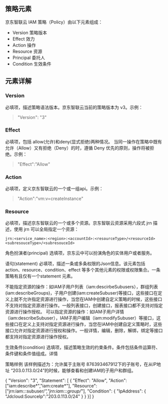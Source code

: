 ## 策略元素
京东智联云 IAM 策略（Policy）由以下元素组成：
- Version 策略版本
- Effect 效力
- Action 操作
- Resource 资源
- Principal 委托人
- Condition 生效条件

## 元素详解

### Version
必填项，描述策略语法版本。京东智联云当前的策略版本为 v3。示例：
> "Version": "3"

### Effect
必填项，包括 allow(允许)和deny(显式拒绝)两种情况。
当同一操作在策略中既有允许（Allow）又有拒绝（Deny）的时，遵循 Deny 优先的原则，操作将被拒绝。示例：
> "Effect":"Allow"

### Action
必填项，定义京东智联云的一个或一组api。示例：
> "Action":"vm:v=createInstance"

### Resource
必填项，描述京东智联云的一个或多个资源。京东智联云资源采用六段式 jrn 描述，使用 jrn 可以全局指定一个资源：

    jrn:<service_name>:<region>:<accountId>:<resourceType>/<resourceId><subresouceType>/<subresouceId>
    

角色扮演者(principal)
选填项，京东云中可以扮演角色的实体用户或者服务。

语句(statement)
必填项，描述一条或多条权限的Json信息。该元素包括 action、resource、condition、effect 等多个其他元素的权限或权限集合。一条策略有且仅有一个statement 元素。



不能指定资源的操作：如IAM子用户列表（iam:descirbeSubusers），群组列表(iam:describeGroups)，子用户创建(iam:createSubuser)等接口，这些接口在定义上就不允许指定资源进行操作，当您在IAM中创建自定义策略的时候，这些接口不支持对指定资源进行操作。一般列表接口，创建接口，报表接口都不支持对指定资源进行操作授权。
可以指定资源的操作：如IAM子用户详情（iam:describeSubuser），IAM子用户编辑（iam:modifySubuser）等接口，这些接口在定义上支持对指定资源进行操作，当您在IAM中创建自定义策略时，这些接口允许对指定资源进行授权和操作。一般详情，编辑，删除，解绑，绑定等接口都支持对指定资源进行操作授权。


生效条件(condition)
选填项，描述策略生效的约束条件。条件包括条件运算符、条件键和条件值组成。详情

策略样例
该样例描述为：允许属于主账号 876393467912下的子账号，在从IP地址 “203.0.113.0/24”的时候，能够查看和创建IAM的子用户和群组。


{
      "Version": "3",
      "Statement":
        [
        {
          "Effect": "Allow",
          "Action": ["iam:describe*","iam:create*"],
          "Resource": ["jrn:iam:*:*:subuser/*","jrn:iam:*:*:group/*"],
          "Condition":
             {
                "IpAddress":
                 {
                 "Jdcloud:SourceIp":"203.0.113.0/24"
                  }
              }
         }]
}
